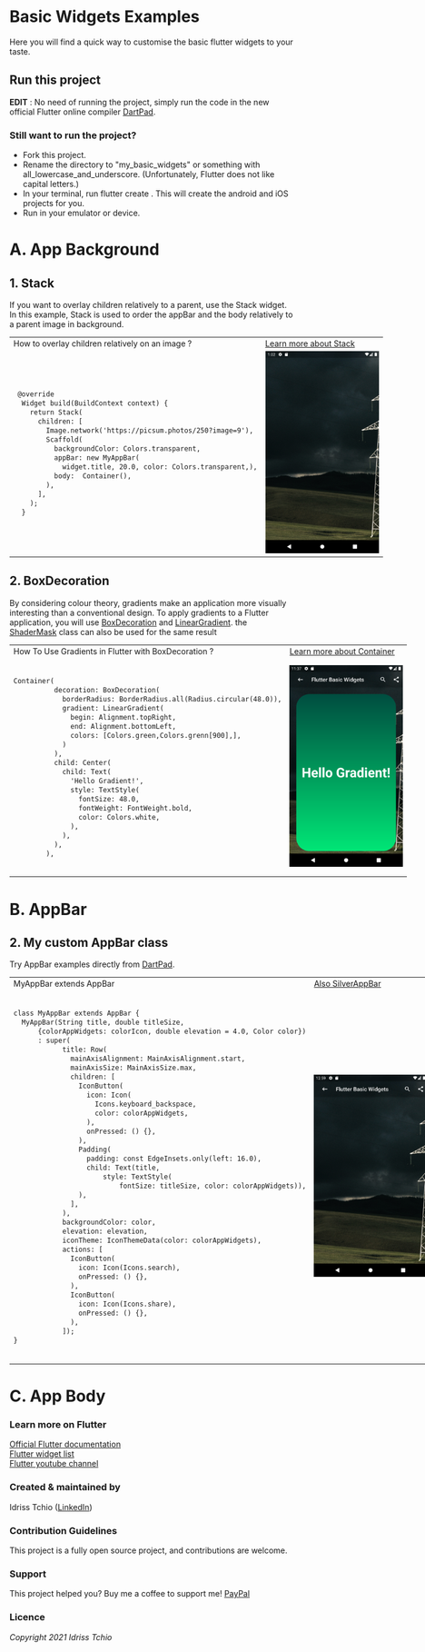 # Basic Widgets Examples

Here you will find a quick way to customise the basic flutter widgets to your taste. 

## Run this project

**EDIT** : No need of running the project, simply run the code in the new official Flutter online compiler [DartPad](https://dartpad.dartlang.org/flutter).

### Still want to run the project?
- Fork this project.
- Rename the directory to "my_basic_widgets" or something with all_lowercase_and_underscore. (Unfortunately, Flutter does not like capital letters.)
- In your terminal, run flutter create . This will create the android and iOS projects for you.
- Run in your emulator or device.

# A. App Background

## 1. Stack 
If you want to overlay children relatively to a parent, use the Stack widget. In this example, Stack is used to order the appBar and the body relatively to a parent image in background.
<table style="width:800px">
    <tr>
        <td>How to overlay children relatively on an image ?</td>
        <td><a href="https://www.youtube.com/watch?v=liEGSeD3Zt8">Learn more about Stack</a></td>
    </tr>
      <tr>
        <td><pre><code>
 @override
  Widget build(BuildContext context) {
    return Stack(
      children: [
        Image.network('https://picsum.photos/250?image=9'),
        Scaffold(
          backgroundColor: Colors.transparent,
          appBar: new MyAppBar(
            widget.title, 20.0, color: Colors.transparent,),
          body:  Container(),         
        ),
      ],
    );
  }
  </code></pre> 
  </td>
        <td><img src="assets/images/my_stack.png" width="200"></td>
    </tr>
</table>


## 2. BoxDecoration
By considering colour theory, gradients make an application more visually interesting than a conventional design. To apply gradients to a Flutter application, you will use [BoxDecoration](https://api.flutter.dev/flutter/painting/BoxDecoration-class.html) and [LinearGradient](https://api.flutter.dev/flutter/painting/LinearGradient-class.html). the [ShaderMask](https://api.flutter.dev/flutter/widgets/ShaderMask-class.html) class can also be used for the same result
<table style="width:800px">
    <tr>
        <td>How To Use Gradients in Flutter with BoxDecoration ?</td>
        <td><a href="https://www.youtube.com/watch?v=c1xLMaTUWCY">Learn more about Container</a></td>
    </tr>
      <tr>
        <td><pre><code>
Container(
          decoration: BoxDecoration(
            borderRadius: BorderRadius.all(Radius.circular(48.0)),
            gradient: LinearGradient(
              begin: Alignment.topRight,
              end: Alignment.bottomLeft,
              colors: [Colors.green,Colors.grenn[900],],
            )
          ),
          child: Center(
            child: Text(
              'Hello Gradient!',
              style: TextStyle(
                fontSize: 48.0,
                fontWeight: FontWeight.bold,
                color: Colors.white,
              ),
            ),
          ),
        ),
  </code></pre> 
  </td>
        <td><img src="assets/images/my_gradient_container.png" width="200"></td>
    </tr>
</table>

# B. AppBar
## 2. My custom AppBar class
Try AppBar examples directly from [DartPad](https://dartpad.dartlang.org/flutter).
<table style="width:800px">
    <tr>
        <td>MyAppBar extends AppBar</td>
        <td><a href="https://www.youtube.com/watch?v=mSc7qFzxHDw">Also SilverAppBar</a></td>
    </tr>
      <tr>
        <td><pre><code>
class MyAppBar extends AppBar {
  MyAppBar(String title, double titleSize,
      {colorAppWidgets: colorIcon, double elevation = 4.0, Color color})
      : super(
            title: Row(
              mainAxisAlignment: MainAxisAlignment.start,
              mainAxisSize: MainAxisSize.max,
              children: [
                IconButton(
                  icon: Icon(
                    Icons.keyboard_backspace,
                    color: colorAppWidgets,
                  ),
                  onPressed: () {},
                ),
                Padding(
                  padding: const EdgeInsets.only(left: 16.0),
                  child: Text(title,
                      style: TextStyle(
                          fontSize: titleSize, color: colorAppWidgets)),
                ),
              ],
            ),
            backgroundColor: color,
            elevation: elevation,
            iconTheme: IconThemeData(color: colorAppWidgets),
            actions: [
              IconButton(
                icon: Icon(Icons.search),
                onPressed: () {},
              ),
              IconButton(
                icon: Icon(Icons.share),
                onPressed: () {},
              ),
            ]);
}
  </code></pre> 
  </td>
        <td><img src="assets/images/my_appbar.png" width="200"></td>
    </tr>
</table>


# C. App Body

### Learn more on Flutter    
[Official Flutter documentation](https://flutter.dev/docs) <br>
[Flutter widget list](https://flutter.dev/docs/development/ui/widgets) <br>
[Flutter youtube channel](https://www.youtube.com/channel/UCwXdFgeE9KYzlDdR7TG9cMw)

### Created & maintained by   
Idriss Tchio ([LinkedIn](https://www.linkedin.com/in/idriss-tchio/))

### Contribution Guidelines    
This project is a fully open source project, and contributions are welcome.

### Support
This project helped you? Buy me a coffee to support me! [PayPal](https://paypal.me/drogbut "PayPal")

### Licence
*Copyright 2021 Idriss Tchio*
